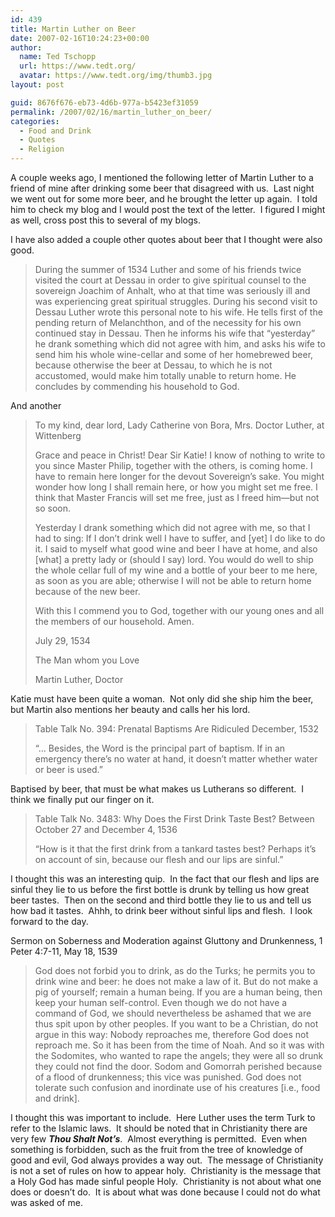 ```yaml
---
id: 439
title: Martin Luther on Beer
date: 2007-02-16T10:24:23+00:00
author:
  name: Ted Tschopp
  url: https://www.tedt.org/
  avatar: https://www.tedt.org/img/thumb3.jpg
layout: post

guid: 8676f676-eb73-4d6b-977a-b5423ef31059
permalink: /2007/02/16/martin_luther_on_beer/
categories:
  - Food and Drink
  - Quotes
  - Religion
---
```

A couple weeks ago, I mentioned the following letter of Martin Luther to a friend of mine after drinking some beer that disagreed with us.  Last night we went out for some more beer, and he brought the letter up again.  I told him to check my blog and I would post the text of the letter.  I figured I might as well, cross post this to several of my blogs.

I have also added a couple other quotes about beer that I thought were also good.

> During the summer of 1534 Luther and some of his friends twice visited the court at Dessau in order to give spiritual counsel to the sovereign Joachim of Anhalt, who at that time was seriously ill and was experiencing great spiritual struggles. During his second visit to Dessau Luther wrote this personal note to his wife. He tells first of the pending return of Melanchthon, and of the necessity for his own continued stay in Dessau. Then he informs his wife that “yesterday” he drank something which did not agree with him, and asks his wife to send him his whole wine-cellar and some of her homebrewed beer, because otherwise the beer at Dessau, to which he is not accustomed, would make him totally unable to return home. He concludes by commending his household to God.

And another

> To my kind, dear lord, Lady Catherine von Bora, Mrs. Doctor Luther, at Wittenberg
> 
> Grace and peace in Christ! Dear Sir Katie! I know of nothing to write to you since Master Philip, together with the others, is coming home. I have to remain here longer for the devout Sovereign’s sake. You might wonder how long I shall remain here, or how you might set me free. I think that Master Francis will set me free, just as I freed him—but not so soon.
> 
> Yesterday I drank something which did not agree with me, so that I had to sing: If I don’t drink well I have to suffer, and [yet] I do like to do it. I said to myself what good wine and beer I have at home, and also [what] a pretty lady or (should I say) lord. You would do well to ship the whole cellar full of my wine and a bottle of your beer to me here, as soon as you are able; otherwise I will not be able to return home because of the new beer.
> 
> With this I commend you to God, together with our young ones and all the members of our household. Amen.
> 
> July 29, 1534
>  
> The Man whom you Love
>  
> Martin Luther, Doctor

Katie must have been quite a woman.  Not only did she ship him the beer, but Martin also mentions her beauty and calls her his lord.

> Table Talk No. 394: Prenatal Baptisms Are Ridiculed December, 1532
> 
> “&#8230; Besides, the Word is the principal part of baptism. If in an emergency there’s no water at hand, it doesn’t matter whether water or beer is used.”

Baptised by beer, that must be what makes us Lutherans so different.  I think we finally put our finger on it.

> Table Talk No. 3483: Why Does the First Drink Taste Best? Between October 27 and December 4, 1536
> 
> “How is it that the first drink from a tankard tastes best? Perhaps it’s on account of sin, because our flesh and our lips are sinful.”

I thought this was an interesting quip.  In the fact that our flesh and lips are sinful they lie to us before the first bottle is drunk by telling us how great beer tastes.  Then on the second and third bottle they lie to us and tell us how bad it tastes.  Ahhh, to drink beer without sinful lips and flesh.  I look forward to the day.

Sermon on Soberness and Moderation against Gluttony and Drunkenness, 1 Peter 4:7-11, May 18, 1539

> God does not forbid you to drink, as do the Turks; he permits you to drink wine and beer: he does not make a law of it. But do not make a pig of yourself; remain a human being. If you are a human being, then keep your human self-control. Even though we do not have a command of God, we should nevertheless be ashamed that we are thus spit upon by other peoples. If you want to be a Christian, do not argue in this way: Nobody reproaches me, therefore God does not reproach me. So it has been from the time of Noah. And so it was with the Sodomites, who wanted to rape the angels; they were all so drunk they could not find the door. Sodom and Gomorrah perished because of a flood of drunkenness; this vice was punished. God does not tolerate such confusion and inordinate use of his creatures [i.e., food and drink].

<p>
  I thought this was important to include.  Here Luther uses the term Turk to refer to the Islamic laws.  It should be noted that in Christianity there are very few <em><strong>Thou Shalt Not’s</strong></em>.  Almost everything is permitted.  Even when something is forbidden, such as the fruit from the tree of knowledge of good and evil, God always provides a way out.  The message of Christianity is not a set of rules on how to appear holy.  Christianity is the message that a Holy God has made sinful people Holy.  Christianity is not about what one does or doesn’t do.  It is about what was done because I could not do what was asked of me.
</p>